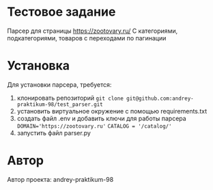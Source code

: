 # Тестовое задание
Парсер для страницы https://zootovary.ru/ С категориями, подкатегориями, товаров с переходами по пагинации

# Установка
Для установки парсера, требуется:

1. клонировать репозиторий `git clone git@github.com:andrey-praktikum-98/test_parser.git`
2. установить виртуальное окружение с помощью requirements.txt
3. создать файл .env и добавить ключи для работы парсера `DOMAIN='https://zootovary.ru'` `CATALOG = '/catalog/'`
4. запустить файл parser.py
# Автор
Автор проекта: andrey-praktikum-98
